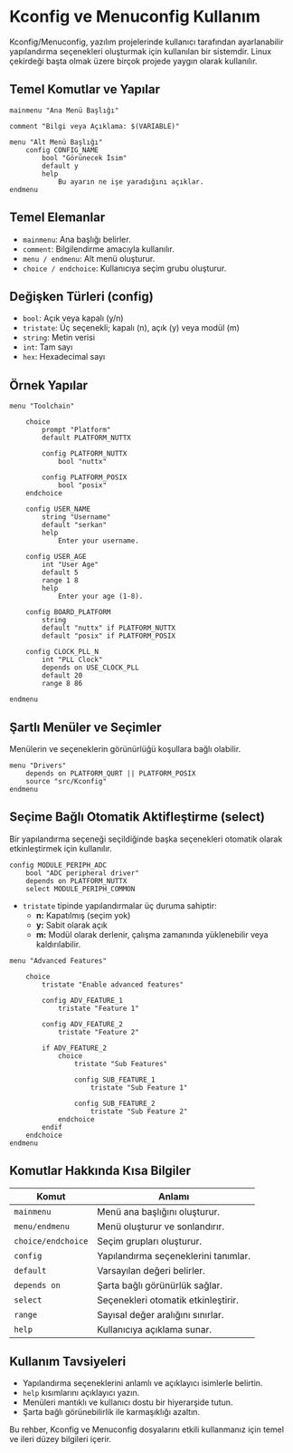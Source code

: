 # Kconfig ve Menuconfig Kullanım

Kconfig/Menuconfig, yazılım projelerinde kullanıcı tarafından ayarlanabilir yapılandırma seçenekleri oluşturmak için kullanılan bir sistemdir. Linux çekirdeği başta olmak üzere birçok projede yaygın olarak kullanılır.

## Temel Komutlar ve Yapılar

```kconfig
mainmenu "Ana Menü Başlığı"

comment "Bilgi veya Açıklama: $(VARIABLE)"

menu "Alt Menü Başlığı"
    config CONFIG_NAME
        bool "Görünecek İsim"
        default y
        help
            Bu ayarın ne işe yaradığını açıklar.
endmenu
```

## Temel Elemanlar

- `mainmenu`: Ana başlığı belirler.
- `comment`: Bilgilendirme amacıyla kullanılır.
- `menu / endmenu`: Alt menü oluşturur.
- `choice / endchoice`: Kullanıcıya seçim grubu oluşturur.

## Değişken Türleri (config)

- `bool`: Açık veya kapalı (y/n)
- `tristate`: Üç seçenekli; kapalı (n), açık (y) veya modül (m)
- `string`: Metin verisi
- `int`: Tam sayı
- `hex`: Hexadecimal sayı

## Örnek Yapılar

```kconfig
menu "Toolchain"

    choice
        prompt "Platform"
        default PLATFORM_NUTTX

        config PLATFORM_NUTTX
            bool "nuttx"

        config PLATFORM_POSIX
            bool "posix"
    endchoice

    config USER_NAME
        string "Username"
        default "serkan"
        help
            Enter your username.

    config USER_AGE
        int "User Age"
        default 5
        range 1 8
        help
            Enter your age (1-8).

    config BOARD_PLATFORM
        string
        default "nuttx" if PLATFORM_NUTTX
        default "posix" if PLATFORM_POSIX

    config CLOCK_PLL_N
        int "PLL Clock"
        depends on USE_CLOCK_PLL
        default 20
        range 8 86

endmenu
```

## Şartlı Menüler ve Seçimler

Menülerin ve seçeneklerin görünürlüğü koşullara bağlı olabilir.

```kconfig
menu "Drivers"
    depends on PLATFORM_QURT || PLATFORM_POSIX
    source "src/Kconfig"
endmenu
```

## Seçime Bağlı Otomatik Aktifleştirme (select)

Bir yapılandırma seçeneği seçildiğinde başka seçenekleri otomatik olarak etkinleştirmek için kullanılır.
```kconfig
config MODULE_PERIPH_ADC
    bool "ADC peripheral driver"
    depends on PLATFORM_NUTTX
    select MODULE_PERIPH_COMMON
```

- `tristate` tipinde yapılandırmalar üç duruma sahiptir:
    - **n:** Kapatılmış (seçim yok)
    - **y:** Sabit olarak açık
    - **m:** Modül olarak derlenir, çalışma zamanında yüklenebilir veya kaldırılabilir.

```kconfig
menu "Advanced Features"

    choice
        tristate "Enable advanced features"

        config ADV_FEATURE_1
            tristate "Feature 1"

        config ADV_FEATURE_2
            tristate "Feature 2"

        if ADV_FEATURE_2
            choice
                tristate "Sub Features"

                config SUB_FEATURE_1
                    tristate "Sub Feature 1"

                config SUB_FEATURE_2
                    tristate "Sub Feature 2"
            endchoice
        endif
    endchoice
endmenu
```

## Komutlar Hakkında Kısa Bilgiler

| Komut | Anlamı |
|--------|--------|
| `mainmenu`         | Menü ana başlığını oluşturur.|
| `menu/endmenu`     | Menü oluşturur ve sonlandırır.|
| `choice/endchoice` | Seçim grupları oluşturur.|
| `config`           | Yapılandırma seçeneklerini tanımlar.
| `default`          | Varsayılan değeri belirler.|
| `depends on`       | Şarta bağlı görünürlük sağlar.|
| `select`           | Seçenekleri otomatik etkinleştirir.|
| `range`            | Sayısal değer aralığını sınırlar.|
| `help`             | Kullanıcıya açıklama sunar.|

## Kullanım Tavsiyeleri

- Yapılandırma seçeneklerini anlamlı ve açıklayıcı isimlerle belirtin.
- `help` kısımlarını açıklayıcı yazın.
- Menüleri mantıklı ve kullanıcı dostu bir hiyerarşide tutun.
- Şarta bağlı görünebilirlik ile karmaşıklığı azaltın.

Bu rehber, Kconfig ve Menuconfig dosyalarını etkili kullanmanız için temel ve ileri düzey bilgileri içerir.
